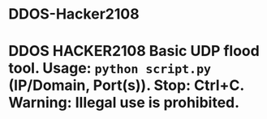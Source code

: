 # DDOS-Hacker2108
# DDOS HACKER2108  Basic UDP flood tool.  **Usage:** `python script.py` (IP/Domain, Port(s)).  **Stop:** Ctrl+C.  **Warning:** Illegal use is prohibited.
